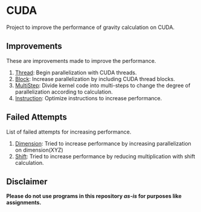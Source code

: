 # CUDA
Project to improve the performance of gravity calculation on CUDA.

## Improvements
These are improvements made to improve the performance.

1. [Thread](./Gravity/01Thread/kernel.cu): Begin parallelization with CUDA threads.
1. [Block](./Gravity/02Block/kernel.cu): Increase parallelization by including CUDA thread blocks.
1. [MultiStep](./Gravity/03MultiStep/kernel.cu): Divide kernel code into multi-steps to change the degree of parallelization according to calculation.
1. [Instruction](CUDA/Gravity/04Instruction/kernel.cu): Optimize instructions to increase performance.

## Failed Attempts
List of failed attempts for increasing performance. 

1. [Dimension](./Gravity/99Failed/04Dimension/kernel.cu): Tried to increase performance by increasing parallelization on dimension(XYZ) 
1. [Shift](./Gravity/99Failed/04Shift/kernel.cu): Tried to increase performance by reducing multiplication with shift calculation.

## Disclaimer
**Please do not use programs in this repository *as-is* for purposes like assignments.**
